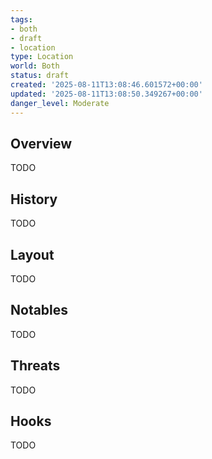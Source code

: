 ```yaml
---
tags:
- both
- draft
- location
type: Location
world: Both
status: draft
created: '2025-08-11T13:08:46.601572+00:00'
updated: '2025-08-11T13:08:50.349267+00:00'
danger_level: Moderate
---
```



## Overview

TODO
## History

TODO
## Layout

TODO
## Notables

TODO
## Threats

TODO
## Hooks

TODO
